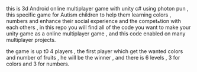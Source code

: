 this is 3d Android online multiplayer game with unity c# using photon pun , 
this specific game for Autism children to help them learning colors , numbers and enhance their social experience and the competهtion with each others ,
in this repo you will find all of the code you want to make your unity game as a online multiplayer game , 
and this code enabled on many multiplayer projects.



the game is up t0 4 players , the first player which get the wanted colors and number of fruits , he will be the winner , and there is 6 levels , 3 for colors
and 3 for numbers.
